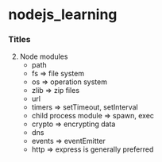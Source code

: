 # nodejs_learning

### Titles

2. Node modules
   - path
   - fs => file system
   - os => operation system
   - zlib => zip files
   - url
   - timers => setTimeout, setInterval
   - child process module => spawn, exec
   - crypto => encrypting data
   - dns
   - events => eventEmitter
   - http => express is generally preferred